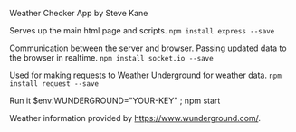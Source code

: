 Weather Checker App
by Steve Kane

Serves up the main html page and scripts.
`npm install express --save`

Communication between the server and browser. Passing updated data to the browser in realtime.
`npm install socket.io --save`

Used for making requests to Weather Underground for weather data.
`npm install request --save`

Run it
$env:WUNDERGROUND="YOUR-KEY" ; npm start

Weather information provided by https://www.wunderground.com/.